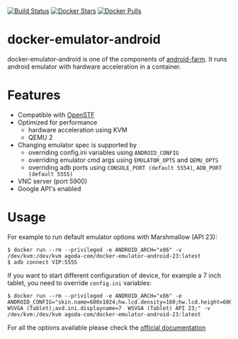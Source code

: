 [![Build Status](https://travis-ci.org/agoda-com/docker-emulator-android.svg?branch=master)](https://travis-ci.org/agoda-com/docker-emulator-android)
[![Docker Stars](https://img.shields.io/docker/stars/agoda-com/docker-emulator-android.svg)]()
[![Docker Pulls](https://img.shields.io/docker/pulls/agoda-com/docker-emulator-android.svg)]()

# docker-emulator-android
docker-emulator-android is one of the components of [android-farm](https://github.com/agoda-com/android-farm). It runs android emulator with hardware acceleration in a container.

# Features
- Compatible with [OpenSTF](https://openstf.io)
- Optimized for performance
  - hardware acceleration using KVM
  - QEMU 2
- Changing emulator spec is supported by
  - overriding config.ini variables using `ANDROID_CONFIG`
  - overriding emulator cmd args using `EMULATOR_OPTS` and `QEMU_OPTS`
  - overriding adb ports using `CONSOLE_PORT (default 5554)`, `ADB_PORT (default 5555)`
- VNC server (port 5900)
- Google API's enabled

# Usage
For example to run default emulator options with Marshmallow (API 23):
```console
$ docker run --rm --privileged -e ANDROID_ARCH="x86" -v /dev/kvm:/dev/kvm agoda-com/docker-emulator-android-23:latest
$ adb connect VIP:5555
```

If you want to start different configuration of device, for example a 7 inch tablet, you need to override `config.ini` variables:

```console
$ docker run --rm --privileged -e ANDROID_ARCH="x86" -e ANDROID_CONFIG="skin.name=600x1024;hw.lcd.density=160;hw.lcd.height=600;hw.lcd.width=1024;hw.device.name=7in WSVGA (Tablet);avd.ini.displayname=7  WSVGA (Tablet) API 23;" -v /dev/kvm:/dev/kvm agoda-com/docker-emulator-android-23:latest
```

For all the options available please check the [official documentation](https://developer.android.com/studio/run/emulator-commandline.html)
